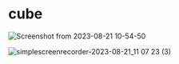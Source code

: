 # cube
![Screenshot from 2023-08-21 10-54-50](https://github.com/GuillaumeSimonet17/cub3d/assets/84441663/d2d2d914-a9ba-4cc9-b4ab-03839d7fb2bf)

![simplescreenrecorder-2023-08-21_11 07 23 (3)](https://github.com/GuillaumeSimonet17/cub3d/assets/84441663/b487b74e-64de-4145-bb1f-16c41d605628)
